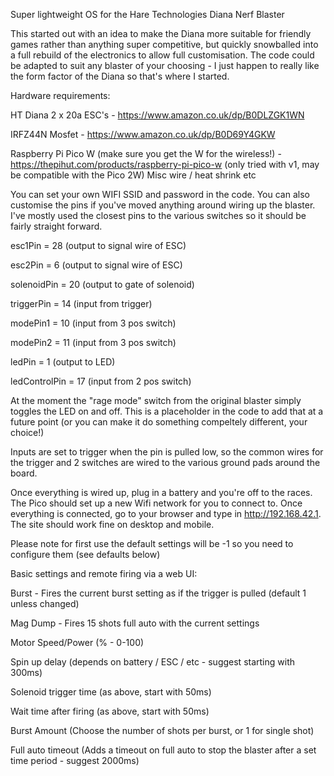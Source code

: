 Super lightweight OS for the Hare Technologies Diana Nerf Blaster

This started out with an idea to make the Diana more suitable for friendly games rather than anything super competitive, 
but quickly snowballed into a full rebuild of the electronics to allow full customisation. The code could be adapted to 
suit any blaster of your choosing - I just happen to really like the form factor of the Diana so that's where I started.


Hardware requirements:

HT Diana
2 x 20a ESC's - https://www.amazon.co.uk/dp/B0DLZGK1WN

IRFZ44N Mosfet - https://www.amazon.co.uk/dp/B0D69Y4GKW

Raspberry Pi Pico W (make sure you get the W for the wireless!) - https://thepihut.com/products/raspberry-pi-pico-w (only tried with v1, may be compatible with the Pico 2W)
Misc wire / heat shrink etc


You can set your own WIFI SSID and password in the code. You can also customise the pins if you've moved anything around
wiring up the blaster. I've mostly used the closest pins to the various switches so it should be fairly straight forward.

esc1Pin = 28 (output to signal wire of ESC)

esc2Pin = 6 (output to signal wire of ESC)

solenoidPin = 20 (output to gate of solenoid)

triggerPin = 14 (input from trigger)

modePin1 = 10 (input from 3 pos switch)

modePin2 = 11 (input from 3 pos switch)

ledPin = 1 (output to LED)

ledControlPin = 17 (input from 2 pos switch)

At the moment the "rage mode" switch from the original blaster simply toggles the LED on and off. This is a placeholder
in the code to add that at a future point (or you can make it do something compeltely different, your choice!)

Inputs are set to trigger when the pin is pulled low, so the common wires for the trigger and 2 switches are wired to
the various ground pads around the board.

Once everything is wired up, plug in a battery and you're off to the races. The Pico should set up a new Wifi network
for you to connect to. Once everything is connected, go to your browser and type in http://192.168.42.1. The site should
work fine on desktop and mobile. 

Please note for first use the default settings will be -1 so you need to configure them (see defaults below)


Basic settings and remote firing via a web UI:

Burst - Fires the current burst setting as if the trigger is pulled (default 1 unless changed)

Mag Dump - Fires 15 shots full auto with the current settings

Motor Speed/Power (% - 0-100)

Spin up delay (depends on battery / ESC / etc - suggest starting with 300ms)

Solenoid trigger time (as above, start with 50ms)

Wait time after firing (as above, start with 50ms)

Burst Amount (Choose the number of shots per burst, or 1 for single shot) 

Full auto timeout (Adds a timeout on full auto to stop the blaster after a set time period - suggest 2000ms)

